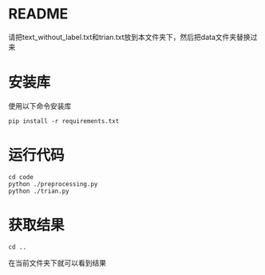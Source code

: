 # README

请把text_without_label.txt和trian.txt放到本文件夹下，然后把data文件夹替换过来

# 安装库

使用以下命令安装库

```shell
pip install -r requirements.txt
```

# 运行代码

```shell
cd code
python ./preprocessing.py
python ./trian.py
```

# 获取结果

```shell
cd ..
```

在当前文件夹下就可以看到结果
